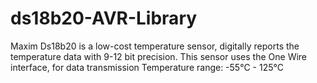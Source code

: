# ds18b20-AVR-Library
Maxim Ds18b20 is a low-cost temperature sensor, digitally reports the temperature data with 9-12 bit precision.
This sensor uses the One Wire interface, for data transmission
Temperature range: -55°C - 125°C
